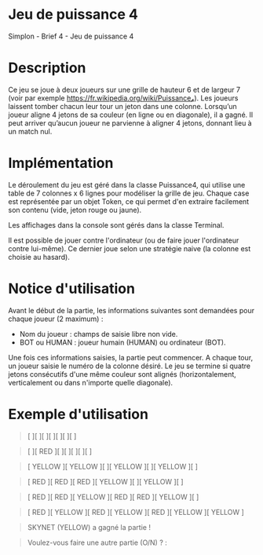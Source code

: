 # Jeu de puissance 4
Simplon - Brief 4 - Jeu de puissance 4

# Description
Ce jeu se joue à deux joueurs sur une grille de hauteur 6 et de largeur 7 (voir par exemple https://fr.wikipedia.org/wiki/Puissance₄). Les joueurs laissent tomber chacun leur tour un jeton dans une colonne. Lorsqu’un joueur aligne 4 jetons de sa couleur (en ligne ou en diagonale), il a gagné. Il peut arriver qu’aucun joueur ne parvienne à aligner 4 jetons, donnant lieu à un match nul.

# Implémentation
Le déroulement du jeu est géré dans la classe Puissance4, qui utilise une table de 7 colonnes x 6 lignes pour modéliser la grille de jeu.
Chaque case est représentée par un objet Token, ce qui permet d'en extraire facilement son contenu (vide, jeton rouge ou jaune).

Les affichages dans la console sont gérés dans la classe Terminal.

Il est possible de jouer contre l'ordinateur (ou de faire jouer l'ordinateur contre lui-même).
Ce dernier joue selon une stratégie naive (la colonne est choisie au hasard).

# Notice d'utilisation
Avant le début de la partie, les informations suivantes sont demandées pour chaque joueur (2 maximum) :
- Nom du joueur : champs de saisie libre non vide.
- BOT ou HUMAN : joueur humain (HUMAN) ou ordinateur (BOT).

Une fois ces informations saisies, la partie peut commencer. 
A chaque tour, un joueur saisie le numéro de la colonne désiré.
Le jeu se termine si quatre jetons consécutifs d'une même couleur sont alignés (horizontalement, verticalement ou dans n'importe quelle diagonale).
  

# Exemple d'utilisation

>  [        ][        ][        ][        ][        ][        ][        ]

>  [        ][  RED   ][        ][        ][        ][        ][        ]

>  [ YELLOW ][ YELLOW ][        ][ YELLOW ][        ][ YELLOW ][        ]

>  [  RED   ][  RED   ][  RED   ][ YELLOW ][        ][ YELLOW ][        ]

>  [  RED   ][  RED   ][ YELLOW ][  RED   ][  RED   ][ YELLOW ][        ]

>  [  RED   ][ YELLOW ][  RED   ][ YELLOW ][  RED   ][ YELLOW ][ YELLOW ]

>  SKYNET (YELLOW) a gagné la partie !

>  

>  Voulez-vous faire une autre partie (O/N) ? : 